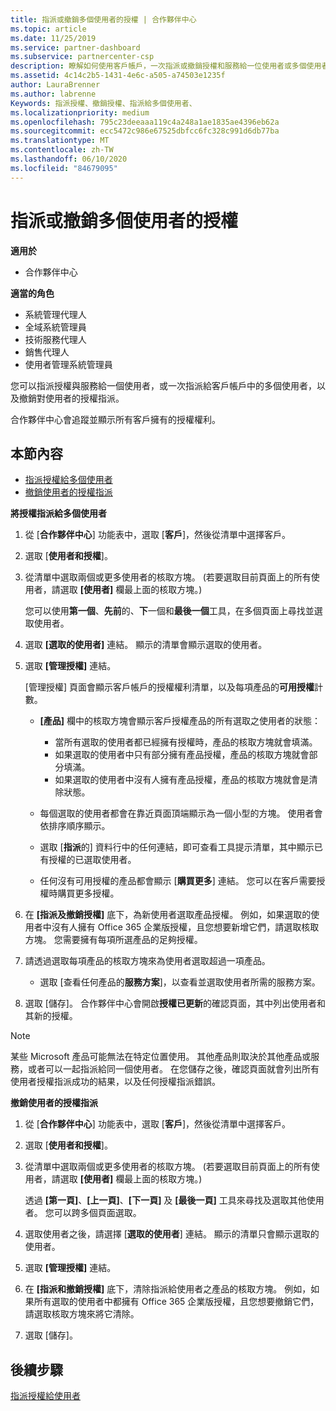 ```yaml
---
title: 指派或撤銷多個使用者的授權 | 合作夥伴中心
ms.topic: article
ms.date: 11/25/2019
ms.service: partner-dashboard
ms.subservice: partnercenter-csp
description: 瞭解如何使用客戶帳戶，一次指派或撤銷授權和服務給一位使用者或多個使用者。
ms.assetid: 4c14c2b5-1431-4e6c-a505-a74503e1235f
author: LauraBrenner
ms.author: labrenne
Keywords: 指派授權、撤銷授權、指派給多個使用者、
ms.localizationpriority: medium
ms.openlocfilehash: 795c23deeaaa119c4a248a1ae1835ae4396eb62a
ms.sourcegitcommit: ecc5472c986e67525dbfcc6fc328c991d6db77ba
ms.translationtype: MT
ms.contentlocale: zh-TW
ms.lasthandoff: 06/10/2020
ms.locfileid: "84679095"
---
```

# <a name="assign-or-revoke-licenses-to-multiple-users"></a>指派或撤銷多個使用者的授權

**適用於**

- 合作夥伴中心

**適當的角色**

- 系統管理代理人
- 全域系統管理員
- 技術服務代理人
- 銷售代理人
- 使用者管理系統管理員

您可以指派授權與服務給一個使用者，或一次指派給客戶帳戶中的多個使用者，以及撤銷對使用者的授權指派。

合作夥伴中心會追蹤並顯示所有客戶擁有的授權權利。

## <a name="in-this-section"></a>本節內容


- [指派授權給多個使用者](#assign-licenses-to-groups)
- [撤銷使用者的授權指派](#revoking-licenses)

<a href="" id="assign-licenses-to-groups"></a>
**將授權指派給多個使用者**

1. 從 [**合作夥伴中心**] 功能表中，選取 [**客戶**]，然後從清單中選擇客戶。

2. 選取 [**使用者和授權**]。

3. 從清單中選取兩個或更多使用者的核取方塊。 (若要選取目前頁面上的所有使用者，請選取 **\[使用者\]** 欄最上面的核取方塊。)

    您可以使用**第一個**、**先前**的、**下**一個和**最後一個**工具，在多個頁面上尋找並選取使用者。

4. 選取 **\[選取的使用者\]** 連結。 顯示的清單會顯示選取的使用者。

5. 選取 **\[管理授權\]** 連結。

    [管理授權] 頁面會顯示客戶帳戶的授權權利清單，以及每項產品的**可用授權**計數。

    -   **\[產品\]** 欄中的核取方塊會顯示客戶授權產品的所有選取之使用者的狀態：

        -   當所有選取的使用者都已經擁有授權時，產品的核取方塊就會填滿。
        -   如果選取的使用者中只有部分擁有產品授權，產品的核取方塊就會部分填滿。
        -   如果選取的使用者中沒有人擁有產品授權，產品的核取方塊就會是清除狀態。
    -   每個選取的使用者都會在靠近頁面頂端顯示為一個小型的方塊。 使用者會依排序順序顯示。

    -   選取 [**指派**的] 資料行中的任何連結，即可查看工具提示清單，其中顯示已有授權的已選取使用者。

    -   任何沒有可用授權的產品都會顯示 [**購買更多**] 連結。 您可以在客戶需要授權時購買更多授權。

6.  在 **\[指派及撤銷授權\]** 底下，為新使用者選取產品授權。 例如，如果選取的使用者中沒有人擁有 Office 365 企業版授權，且您想要新增它們，請選取核取方塊。 您需要擁有每項所選產品的足夠授權。

7. 請透過選取每項產品的核取方塊來為使用者選取超過一項產品。
    -   選取 [查看任何產品的**服務方案**]，以查看並選取使用者所需的服務方案。

8. 選取 [儲存]。 合作夥伴中心會開啟**授權已更新**的確認頁面，其中列出使用者和其新的授權。

>[!NOTE]
>某些 Microsoft 產品可能無法在特定位置使用。 其他產品則取決於其他產品或服務，或者可以一起指派給同一個使用者。 在您儲存之後，確認頁面就會列出所有使用者授權指派成功的結果，以及任何授權指派錯誤。


<a href="" id="revoking-licenses"></a>
**撤銷使用者的授權指派**

1. 從 [**合作夥伴中心**] 功能表中，選取 [**客戶**]，然後從清單中選擇客戶。

2. 選取 [**使用者和授權**]。

3. 從清單中選取兩個或更多使用者的核取方塊。 (若要選取目前頁面上的所有使用者，請選取 **\[使用者\]** 欄最上面的核取方塊。)

    透過 **\[第一頁\]**、**\[上一頁\]**、**\[下一頁\]** 及 **\[最後一頁\]** 工具來尋找及選取其他使用者。 您可以跨多個頁面選取。

4. 選取使用者之後，請選擇 [**選取的使用者**] 連結。 顯示的清單只會顯示選取的使用者。

5. 選取 **\[管理授權\]** 連結。

6. 在 **[指派和撤銷授權]** 底下，清除指派給使用者之產品的核取方塊。 例如，如果所有選取的使用者中都擁有 Office 365 企業版授權，且您想要撤銷它們，請選取核取方塊來將它清除。

7. 選取 [儲存]。

## <a name="next-steps"></a>後續步驟

[指派授權給使用者](assign-licenses-to-users.md)